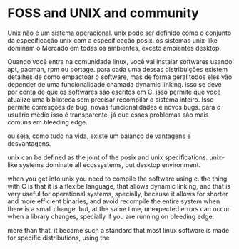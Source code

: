 # FOSS and UNIX and community

Unix não é um sistema operacional. unix pode ser definido como o conjunto da especificação unix com
a especificação posix. os sistemas unix-like dominam o Mercado em todas os ambientes, exceto
ambientes desktop.

Quando você entra na comunidade linux, você vai instalar softwares usando apt, pacman, rpm ou
portage. para cada uma dessas distribuições existem detalhes de como empactoar o software, mas de
forma geral todos eles vão depender de uma funcionalidade chamada dynamic linking. isso se deve por
conta de que os softwares são escritos em C. isso permite que você atualize uma biblioteca sem
precisar recompilar o sistema inteiro. Isso permite corresções de bug, novas funcionalidades e novos
bugs. para o usuário médio isso é transparente, já que esses problemas são mais comuns em bleeding
edge.

ou seja, como tudo na vida, existe um balanço de vantagens e desvantagens.

unix can be defined as the joint of the posix and unix specifications. unix-like systems dominate
all ecossystems, but desktop environment.

when you get into unix you need to compile the software using c. the thing with C is that it is a
flexibe language, that allows dynamic linking, and that is very useful for operational systems,
specially, because it allows for shorter and more efficient binaries, and avoid recompile the entire
system when there is a small change. but, at the same time, unexpected errors can occur when a
library changes, specially if you are running on bleeding edge.

more than that, it became such a standard that most linux software is made for specific
distributions, using the
